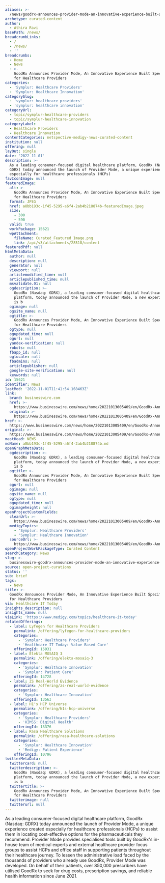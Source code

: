 ```yaml
---
aliases: >-
  /news/goodrx-announces-provider-mode-an-innovative-experience-built-specifically-for-healthcare-providers
archetype: curated-content
author:
  - Athira Ravi
basePath: /news/
breadcrumbLinks:
  - /
  - /news/
  - ''
breadcrumbs:
  - Home
  - News
  - >-
    GoodRx Announces Provider Mode, An Innovative Experience Built Specifically
    for Healthcare Providers
categories:
  - 'Symplur: Healthcare Providers'
  - 'Symplur: Healthcare Innovation'
categorySlug:
  - 'symplur: healthcare providers'
  - 'symplur: healthcare innovation'
categoryUrl:
  - topic/symplur-healthcare-providers
  - topic/symplur-healthcare-innovation
categoryLabel:
  - Healthcare Providers
  - Healthcare Innovation
contentCategories: netspective-medigy-news-curated-content
institution: null
offering: null
layOut: single
date: '2022-11-01'
description: >-
  As a leading consumer-focused digital healthcare platform, GoodRx (Nasdaq:
  GDRX) today announced the launch of Provider Mode, a unique experience created
  especially for healthcare professionals (HCPs)
favIconImage: null
featuredImage:
  alt: >-
    GoodRx Announces Provider Mode, An Innovative Experience Built Specifically
    for Healthcare Providers
  format: JPEG
  href: a8bb193c-1f45-5295-a6f4-2ab4b218874b-featuredImage.jpeg
  size:
    - 300
    - 590
  valid: true
  workPackage: 15621
  wpAttachment:
    fileName: Curated_Featured_Image.png
    link: /api/v3/attachments/28518/content
featuredPdf: null
htmlMetaData:
  author: null
  description: null
  generator: null
  viewport: null
  articlemodified_time: null
  articlepublished_time: null
  msvalidate.01: null
  ogdescription: >-
    GoodRx (Nasdaq: GDRX), a leading consumer-focused digital healthcare
    platform, today announced the launch of Provider Mode, a new experience that
    is b
  ogimage: null
  ogsite_name: null
  ogtitle: >-
    GoodRx Announces Provider Mode, An Innovative Experience Built Specifically
    for Healthcare Providers
  ogtype: null
  ogupdated_time: null
  ogurl: null
  yandex-verification: null
  robots: null
  fbapp_id: null
  oglocale: null
  fbadmins: null
  articlepublisher: null
  google-site-verification: null
  keywords: null
id: 15621
identifier: News
lastMod: '2022-11-01T11:41:54.168463Z'
link:
  brand: businesswire.com
  href: >-
    https://www.businesswire.com/news/home/20221013005409/en/GoodRx-Announces-Provider-Mode-An-Innovative-Experience-Built-Specifically-for-Healthcare-Providers
  original: >-
    https://www.businesswire.com/news/home/20221013005409/en/GoodRx-Announces-Provider-Mode-An-Innovative-Experience-Built-Specifically-for-Healthcare-Providers
href: >-
  https://www.businesswire.com/news/home/20221013005409/en/GoodRx-Announces-Provider-Mode-An-Innovative-Experience-Built-Specifically-for-Healthcare-Providers
original: >-
  https://www.businesswire.com/news/home/20221013005409/en/GoodRx-Announces-Provider-Mode-An-Innovative-Experience-Built-Specifically-for-Healthcare-Providers
mastHead: NEWS
mdName: a8bb193c-1f45-5295-a6f4-2ab4b218874b.md
openGraphMetaData:
  ogdescription: >-
    GoodRx (Nasdaq: GDRX), a leading consumer-focused digital healthcare
    platform, today announced the launch of Provider Mode, a new experience that
    is b
  ogtitle: >-
    GoodRx Announces Provider Mode, An Innovative Experience Built Specifically
    for Healthcare Providers
  ogurl: null
  ogimage: null
  ogsite_name: null
  ogtype: null
  ogupdated_time: null
  ogimageheight: null
openProjectCustomFields:
  cleanUrl: >-
    https://www.businesswire.com/news/home/20221013005409/en/GoodRx-Announces-Provider-Mode-An-Innovative-Experience-Built-Specifically-for-Healthcare-Providers
  medigyTopics:
    - 'Symplur: Healthcare Providers'
    - 'Symplur: Healthcare Innovation'
  sourceUrl: >-
    https://www.businesswire.com/news/home/20221013005409/en/GoodRx-Announces-Provider-Mode-An-Innovative-Experience-Built-Specifically-for-Healthcare-Providers
openProjectWorkPackageType: Curated Content
searchCategory: News
slug: >-
  businesswire-goodrx-announces-provider-mode-an-innovative-experience-built-specifically-for-healthcare-providers
source: open-project-curations
status: ''
sub: brief
tags:
  - News
title: >-
  GoodRx Announces Provider Mode, An Innovative Experience Built Specifically
  for Healthcare Providers
via: Healthcare IT Today
insights_description: null
insights_name: null
viaLink: 'https://www.medigy.com/topics/healthcare-it-today'
relatedOfferings:
  - label: Lyfegen for Healthcare Providers
    permalink: /offering/lyfegen-for-healthcare-providers
    categories:
      - 'Symplur: Healthcare Providers'
      - 'Healthcare IT Today: Value Based Care'
    offeringId: 15931
  - label: Elekta MOSAIQ 3
    permalink: /offering/elekta-mosaiq-3
    categories:
      - 'Symplur: Healthcare Innovation'
      - 'Symplur: Patient Care'
    offeringId: 14728
  - label: ZS Real-World Evidence
    permalink: /offering/zs-real-world-evidence
    categories:
      - 'Symplur: Healthcare Innovation'
    offeringId: 13563
  - label: H1's HCP Universe
    permalink: /offering/h1s-hcp-universe
    categories:
      - 'Symplur: Healthcare Providers'
      - 'HIMSS: Digital Health'
    offeringId: 13376
  - label: Rasa Healthcare Solutions
    permalink: /offering/rasa-healthcare-solutions
    categories:
      - 'Symplur: Healthcare Innovation'
      - 'Medigy: Patient Experience'
    offeringId: 10796
twitterMetaData:
  twittercard: null
  twitterdescription: >-
    GoodRx (Nasdaq: GDRX), a leading consumer-focused digital healthcare
    platform, today announced the launch of Provider Mode, a new experience that
    is b
  twittertitle: >-
    GoodRx Announces Provider Mode, An Innovative Experience Built Specifically
    for Healthcare Providers
  twitterimage: null
  twitterurl: null
---
```

<p>As a leading consumer-focused digital healthcare platform, GoodRx (Nasdaq: GDRX) today announced the launch of Provider Mode, a unique experience created especially for healthcare professionals (HCPs) to assist them in locating cost-effective options for the pharmaceuticals they recommend. Provider Mode provides specialised tools built by GoodRx's in-house team of medical experts and external healthcare provider focus groups to assist HCPs and office staff in supporting patients throughout their healthcare journey. To lessen the administrative load faced by the thousands of providers who already use GoodRx, Provider Mode was developed. On behalf of their patients, over 850,000 prescribers have utilised GoodRx to seek for drug costs, prescription savings, and reliable health information since June 2021.&nbsp;</p>